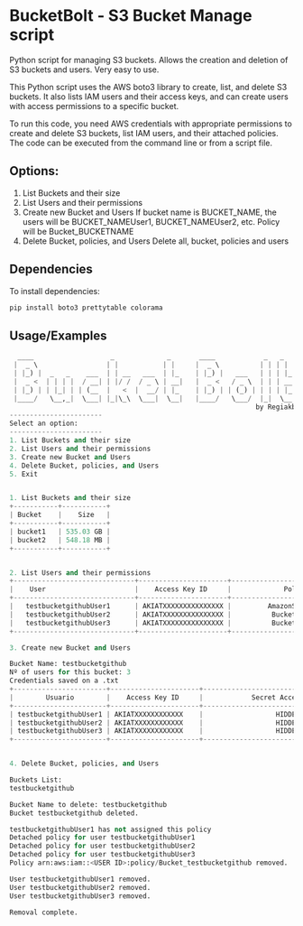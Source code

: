 # BucketBolt - S3 Bucket Manage script
Python script for managing S3 buckets. Allows the creation and deletion of S3 buckets and users. Very easy to use.

This Python script uses the AWS boto3 library to create, list, and delete S3 buckets. It also lists IAM users and their access keys, and can create users with access permissions to a specific bucket.

To run this code, you need AWS credentials with appropriate permissions to create and delete S3 buckets, list IAM users, and their attached policies. The code can be executed from the command line or from a script file.

## Options:

1. List Buckets and their size
2. List Users and their permissions
4. Create new Bucket and Users
    If bucket name is BUCKET_NAME, the users will be BUCKET_NAMEUser1, BUCKET_NAMEUser2, etc. 
    Policy will be Bucket_BUCKETNAME
4. Delete Bucket, policies, and Users
    Delete all, bucket, policies and users


## Dependencies

To install dependencies:

```python
pip install boto3 prettytable colorama
```

## Usage/Examples

```python
  ____                   _             _       ____            _   _
 |  _ \                 | |           | |     |  _ \          | | | |
 | |_) |  _   _    ___  | | __   ___  | |_    | |_) |   ___   | | | |_
 |  _ <  | | | |  / __| | |/ /  / _ \ | __|   |  _ <   / _ \  | | | __|
 | |_) | | |_| | | (__  |   <  |  __/ | |_    | |_) | | (_) | | | | |_
 |____/   \__,_|  \___| |_|\_\  \___|  \__|   |____/   \___/  |_|  \__|
                                                             by Regiakb
-----------------------
Select an option:
-----------------------
1. List Buckets and their size
2. List Users and their permissions
3. Create new Bucket and Users
4. Delete Bucket, policies, and Users
5. Exit


1. List Buckets and their size
+-----------+-----------+
| Bucket    |    Size   |
+-----------+-----------+
| bucket1   | 535.03 GB |
| bucket2   | 548.18 MB |
+-----------+-----------+


2. List Users and their permissions
+------------------------------+----------------------+-------------------------------+
|    User                      |    Access Key ID     |             Policy            |
+------------------------------+----------------------+-------------------------------+
|   testbucketgithubUser1      | AKIATXXXXXXXXXXXXXXX |         AmazonS3FullAccess    |
|   testbucketgithubUser2      | AKIATXXXXXXXXXXXXXXX |          Bucket-bucket2       |
|   testbucketgithubUser3      | AKIATXXXXXXXXXXXXXXX |          Bucket-bucket1       |
+------------------------------+----------------------+-------------------------------+

3. Create new Bucket and Users

Bucket Name: testbucketgithub
Nº of users for this bucket: 3
Credentials saved on a .txt
+-----------------------+----------------------+------------------------------------------+
|        Usuario        |    Access Key ID     |            Secret Access Key             |
+-----------------------+----------------------+------------------------------------------+
| testbucketgithubUser1 | AKIATXXXXXXXXXXXX    |                  HIDDEN                  |
| testbucketgithubUser2 | AKIATXXXXXXXXXXXX    |                  HIDDEN                  |
| testbucketgithubUser3 | AKIATXXXXXXXXXXXX    |                  HIDDEN                  |
+-----------------------+----------------------+------------------------------------------+


4. Delete Bucket, policies, and Users

Buckets List:
testbucketgithub

Bucket Name to delete: testbucketgithub
Bucket testbucketgithub deleted.

testbucketgithubUser1 has not assigned this policy
Detached policy for user testbucketgithubUser1
Detached policy for user testbucketgithubUser2
Detached policy for user testbucketgithubUser3
Policy arn:aws:iam::<USER ID>:policy/Bucket_testbucketgithub removed.

User testbucketgithubUser1 removed.
User testbucketgithubUser2 removed.
User testbucketgithubUser3 removed.

Removal complete.

```
